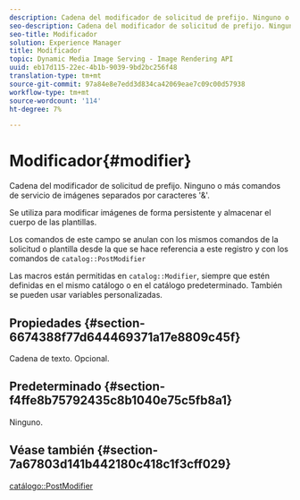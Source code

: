 ```yaml
---
description: Cadena del modificador de solicitud de prefijo. Ninguno o más comandos de servicio de imágenes separados por caracteres '&'.
seo-description: Cadena del modificador de solicitud de prefijo. Ninguno o más comandos de servicio de imágenes separados por caracteres '&'.
seo-title: Modificador
solution: Experience Manager
title: Modificador
topic: Dynamic Media Image Serving - Image Rendering API
uuid: eb17d115-22ec-4b1b-9039-9bd2bc256f48
translation-type: tm+mt
source-git-commit: 97a84e8e7edd3d834ca42069eae7c09c00d57938
workflow-type: tm+mt
source-wordcount: '114'
ht-degree: 7%

---
```



# Modificador{#modifier}

Cadena del modificador de solicitud de prefijo. Ninguno o más comandos de servicio de imágenes separados por caracteres &#39;&amp;&#39;.

Se utiliza para modificar imágenes de forma persistente y almacenar el cuerpo de las plantillas.

Los comandos de este campo se anulan con los mismos comandos de la solicitud o plantilla desde la que se hace referencia a este registro y con los comandos de `catalog::PostModifier`

Las macros están permitidas en `catalog::Modifier`, siempre que estén definidas en el mismo catálogo o en el catálogo predeterminado. También se pueden usar variables personalizadas.

## Propiedades {#section-6674388f77d644469371a17e8809c45f}

Cadena de texto. Opcional.

## Predeterminado {#section-f4ffe8b75792435c8b1040e75c5fb8a1}

Ninguno.

## Véase también {#section-7a67803d141b442180c418c1f3cff029}

[catálogo::PostModifier](../../../../../../is-api/image-catalog/image-serving-api-ref/c-image-catalog-reference/c-image-svg-data-reference/c-image-data-reference/r-postmodifier-cat.md#reference-4bc3738a812b4e7c8a180e27bfbd770b)
